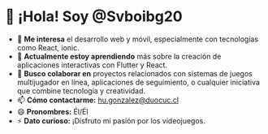 # 👋 ¡Hola! Soy @Svboibg20  

- 👀 **Me interesa** el desarrollo web y móvil, especialmente con tecnologías como React, ionic.
- 🌱 **Actualmente estoy aprendiendo** más sobre la creación de aplicaciones interactivas con Flutter y React.
- 💞️ **Busco colaborar en** proyectos relacionados con sistemas de juegos multijugador en línea, aplicaciones de seguimiento, o cualquier iniciativa que combine tecnología y creatividad.  
- 📫 **Cómo contactarme:** hu.gonzalez@duocuc.cl
- 😄 **Pronombres:** Él/Él  
- ⚡ **Dato curioso:** ¡Disfruto mi pasión por los videojuegos.  

<!---
Svboibg20/Svboibg20 es un repositorio ✨ especial ✨ porque su archivo `README.md` aparece en tu perfil de GitHub.  
Puedes hacer clic en el enlace de Vista previa para verlo en acción.  
--->
